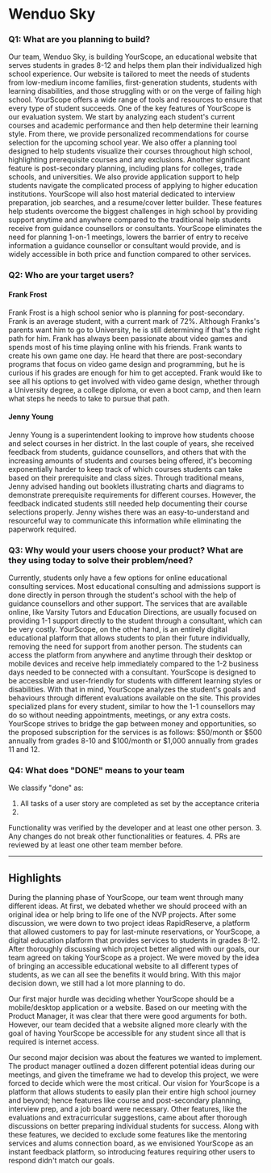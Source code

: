 # Wenduo Sky

### Q1: What are you planning to build?
Our team, Wenduo Sky, is building YourScope, an educational website that serves students in grades 8-12 and helps them plan their individualized high school experience. Our website is tailored to meet the needs of students from low-medium income families, first-generation students, students with learning disabilities, and those struggling with or on the verge of failing high school. YourScope offers a wide range of tools and resources to ensure that every type of student succeeds. One of the key features of YourScope is our evaluation system. We start by analyzing each student's current courses and academic performance and then help determine their learning style. From there, we provide personalized recommendations for course selection for the upcoming school year. We also offer a planning tool designed to help students visualize their courses throughout high school, highlighting prerequisite courses and any exclusions. Another significant feature is post-secondary planning, including plans for colleges, trade schools, and universities. We also provide application support to help students navigate the complicated process of applying to higher education institutions. YourScope will also host material dedicated to interview preparation, job searches, and a resume/cover letter builder. These features help students overcome the biggest challenges in high school by providing support anytime and anywhere compared to the traditional help students receive from guidance counsellors or consultants. YourScope eliminates the need for planning 1-on-1 meetings, lowers the barrier of entry to receive information a guidance counsellor or consultant would provide, and is widely accessible in both price and function compared to other services.

### Q2: Who are your target users?

#### Frank Frost 
Frank Frost is a high school senior who is planning for post-secondary. Frank is an average student, with a current mark of 72%. Although Franks's parents want him to go to University, he is still determining if that's the right path for him. Frank has always been passionate about video games and spends most of his time playing online with his friends. Frank wants to create his own game one day. He heard that there are post-secondary programs that focus on video game design and programming, but he is curious if his grades are enough for him to get accepted. Frank would like to see all his options to get involved with video game design, whether through a University degree, a college diploma, or even a boot camp, and then learn what steps he needs to take to pursue that path. 

#### Jenny Young
Jenny Young is a superintendent looking to improve how students choose and select courses in her district. In the last couple of years, she received feedback from students, guidance counsellors, and others that with the increasing amounts of students and courses being offered, it's becoming exponentially harder to keep track of which courses students can take based on their prerequisite and class sizes. Through traditional means, Jenny advised handing out booklets illustrating charts and diagrams to demonstrate prerequisite requirements for different courses. However, the feedback indicated students still needed help documenting their course selections properly. Jenny wishes there was an easy-to-understand and resourceful way to communicate this information while eliminating the paperwork required.

### Q3: Why would your users choose your product? What are they using today to solve their problem/need?
Currently, students only have a few options for online educational consulting services. Most educational consulting and admissions support is done directly in person through the student's school with the help of guidance counsellors and other support. The services that are available online, like Varsity Tutors and Education Directions, are usually focused on providing 1-1 support directly to the student through a consultant, which can be very costly. YourScope, on the other hand, is an entirely digital educational platform that allows students to plan their future individually, removing the need for support from another person. The students can access the platform from anywhere and anytime through their desktop or mobile devices and receive help immediately compared to the 1-2 business days needed to be connected with a consultant. YourScope is designed to be accessible and user-friendly for students with different learning styles or disabilities. With that in mind, YourScope analyzes the student's goals and behaviours through different evaluations available on the site. This provides specialized plans for every student, similar to how the 1-1 counsellors may do so without needing appointments, meetings, or any extra costs. YourScope strives to bridge the gap between money and opportunities, so the proposed subscription for the services is as follows: $50/month or $500 annually from grades 8-10 and $100/month or $1,000 annually from grades 11 and 12. 

### Q4: What does "DONE" means to your team 
We classify "done" as:
1. All tasks of a user story are completed as set by the acceptance criteria
2.
Functionality was verified by the developer and at least one other person.
3.
Any changes do not break other functionalities or features.
4.
PRs are reviewed by at least one other team member before.

----

## Highlights
During the planning phase of YourScope, our team went through many different ideas. At first, we debated whether we should proceed with an original idea or help bring to life one of the NVP projects. After some discussion, we were down to two project ideas RapidReserve, a platform that allowed customers to pay for last-minute reservations, or YourScope, a digital education platform that provides services to students in grades 8-12. After thoroughly discussing which project better aligned with our goals, our team agreed on taking YourScope as a project. We were moved by the idea of bringing an accessible educational website to all different types of students, as we can all see the benefits it would bring. With this major decision down, we still had a lot more planning to do.

Our first major hurdle was deciding whether YourScope should be a mobile/desktop application or a website. Based on our meeting with the Product Manager, it was clear that there were good arguments for both. However, our team decided that a website aligned more clearly with the goal of having YourScope be accessible for any student since all that is required is internet access. 

Our second major decision was about the features we wanted to implement. The product manager outlined a dozen different potential ideas during our meetings, and given the timeframe we had to develop this project, we were forced to decide which were the most critical. Our vision for YourScope is a platform that allows students to easily plan their entire high school journey and beyond; hence features like course and post-secondary planning, interview prep, and a job board were necessary. Other features, like the evaluations and extracurricular suggestions, came about after thorough discussions on better preparing individual students for success. Along with these features, we decided to exclude some features like the mentoring services and alums connection board, as we envisioned YourScope as an instant feedback platform, so introducing features requiring other users to respond didn't match our goals.